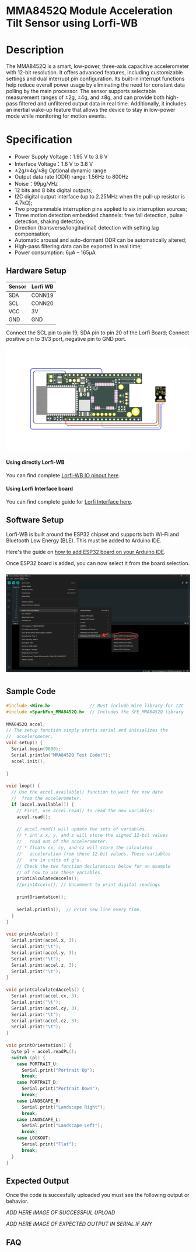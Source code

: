 # MMA8452Q Module Acceleration Tilt Sensor using Lorfi-WB

# Description

The MMA8452Q is a smart, low-power, three-axis capacitive accelerometer with 12-bit resolution. It offers advanced features, including customizable settings and dual interrupt pin configuration. Its built-in interrupt functions help reduce overall power usage by eliminating the need for constant data polling by the main processor. The sensor supports selectable measurement ranges of ±2g, ±4g, and ±8g, and can provide both high-pass filtered and unfiltered output data in real time. Additionally, it includes an inertial wake-up feature that allows the device to stay in low-power mode while monitoring for motion events.

# Specification

- Power Supply Voltage：1.95 V to 3.6 V
- Interface Voltage：1.6 V to 3.6 V
- ±2g/±4g/±8g Optional dynamic range
- Output data rate (ODR) range: 1.56Hz to 800Hz
- Noise：99μg/√Hz
- 12 bits and 8 bits digital outputs;
- I2C digital output interface (up to 2.25MHz when the pull-up resistor is 4.7kΩ);
- Two programmable interruption pins applied to six interruption sources;
- Three motion detection embedded channels: free fall detection, pulse detection, shaking detection;
- Direction (transverse/longitudinal) detection with setting lag compensation;
- Automatic arousal and auto-dormant ODR can be automatically altered;
- High-pass filtering data can be exported in real time;
- Power consumption: 6μA – 165μA

## Hardware Setup

|     Sensor    |   Lorfi WB  |
|---------------|-------------|
| SDA           | CONN19      |
| SCL           | CONN20      |
| VCC           | 3V          |
| GND           | GND         |

Connect the SCL pin to pin 19, SDA pin to pin 20 of the Lorfi Board; Connect positive pin to 3V3 port, negative pin to GND port.

![MMA8452Q Module Acceleration Tilt Senso](\assets\Images\LORFI_Components\Lorfi-WB_Sensors\13.png)

#### Using directly Lorfi-WB

You can find complete <a href="/docs/Hardware_Guide.html">Lorfi-WB IO pinout here</a>.

#### Using Lorfi Interface board

You can find complete guide for <a href="/docs/Hardware_Guide.html">Lorfi Interface here</a>.

## Software Setup

Lorfi-WB is built around the ESP32 chipset and supports both Wi-Fi and Bluetooth Low Energy (BLE). This must be added to Arduino IDE.

Here's the guide on <a href="/docs/Software_Guide.html">how to add ESP32 board on your Arduino IDE</a>.

Once ESP32 board is added, you can now select it from the board selection.

![Software Guide 4](\assets\Images\LORFI_Components\Software-Guide_Images\Software_Guide4.png)

## **Sample Code**
```c
#include <Wire.h>               // Must include Wire library for I2C
#include <SparkFun_MMA8452Q.h>  // Includes the SFE_MMA8452Q library

MMA8452Q accel;
// The setup function simply starts serial and initializes the
//  accelerometer.
void setup() {
  Serial.begin(9600);
  Serial.println("MMA8452Q Test Code!");
  accel.init();

}

void loop() {
  // Use the accel.available() function to wait for new data
  //  from the accelerometer.
  if (accel.available()) {
    // First, use accel.read() to read the new variables:
    accel.read();

    // accel.read() will update two sets of variables.
    // * int's x, y, and z will store the signed 12-bit values
    //   read out of the accelerometer.
    // * floats cx, cy, and cz will store the calculated
    //   acceleration from those 12-bit values. These variables
    //   are in units of g's.
    // Check the two function declarations below for an example
    // of how to use these variables.
    printCalculatedAccels();
    //printAccels(); // Uncomment to print digital readings

    printOrientation();

    Serial.println();  // Print new line every time.
  }
}

void printAccels() {
  Serial.print(accel.x, 3);
  Serial.print("\t");
  Serial.print(accel.y, 3);
  Serial.print("\t");
  Serial.print(accel.z, 3);
  Serial.print("\t");
}

void printCalculatedAccels() {
  Serial.print(accel.cx, 3);
  Serial.print("\t");
  Serial.print(accel.cy, 3);
  Serial.print("\t");
  Serial.print(accel.cz, 3);
  Serial.print("\t");
}

void printOrientation() {
  byte pl = accel.readPL();
  switch (pl) {
    case PORTRAIT_U:
      Serial.print("Portrait Up");
      break;
    case PORTRAIT_D:
      Serial.print("Portrait Down");
      break;
    case LANDSCAPE_R:
      Serial.print("Landscape Right");
      break;
    case LANDSCAPE_L:
      Serial.print("Landscape Left");
      break;
    case LOCKOUT:
      Serial.print("Flat");
      break;
  }
}
```

## Expected Output

Once the code is succesfully uploaded you must see the following output or behavior.

*ADD HERE IMAGE OF SUCCESSFUL UPLOAD*

*ADD HERE IMAGE OF EXPECTED OUTPUT IN SERIAL IF ANY*

## FAQ
